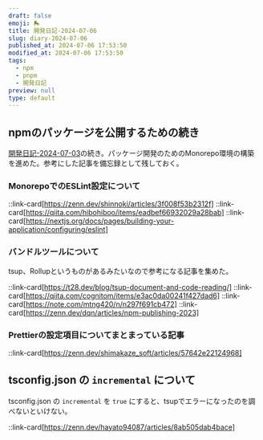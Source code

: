 ```yaml
---
draft: false
emoji: 🛼
title: 開発日記-2024-07-06
slug: diary-2024-07-06
published_at: 2024-07-06 17:53:50
modified_at: 2024-07-06 17:53:50
tags:
  - npm
  - pnpm
  - 開発日記
preview: null
type: default
---
```


## npmのパッケージを公開するための続き

[開発日記-2024-07-03](2024-07-03-開発日記.md)の続き。パッケージ開発のためのMonorepo環境の構築を進めた。参考にした記事を備忘録として残しておく。

### MonorepoでのESLint設定について

::link-card[https://zenn.dev/shinnoki/articles/3f008f53b2312f]
::link-card[https://qiita.com/hibohiboo/items/eadbef66932029a28bab]
::link-card[https://nextjs.org/docs/pages/building-your-application/configuring/eslint]

### バンドルツールについて

tsup、Rollupというものがあるみたいなので参考になる記事を集めた。

::link-card[https://t28.dev/blog/tsup-document-and-code-reading/]
::link-card[https://qiita.com/cognitom/items/e3ac0da00241f427dad6]
::link-card[https://note.com/mtng420/n/n297f691cb472]
::link-card[https://zenn.dev/dqn/articles/npm-publishing-2023]

### Prettierの設定項目についてまとまっている記事

::link-card[https://zenn.dev/shimakaze_soft/articles/57642e22124968]

## tsconfig.json の `incremental` について

tsconfig.json の `incremental` を `true` にすると、tsupでエラーになったのを調べないといけない。

::link-card[https://zenn.dev/hayato94087/articles/8ab505dab4bace]
